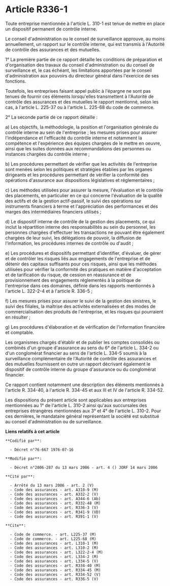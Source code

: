 # Article R336-1

Toute entreprise mentionnée à l'article L. 310-1 est tenue de mettre en place un dispositif permanent de contrôle interne.

Le conseil d'administration ou le conseil de surveillance approuve, au moins annuellement, un rapport sur le contrôle
interne, qui est transmis à l'Autorité de contrôle des assurances et des mutuelles.

1° La première partie de ce rapport détaille les conditions de préparation et d'organisation des travaux du conseil
d'administration ou du conseil de surveillance et, le cas échéant, les limitations apportées par le conseil d'administration
aux pouvoirs du directeur général dans l'exercice de ses fonctions.

Toutefois, les entreprises faisant appel public à l'épargne ne sont pas tenues de fournir ces éléments lorsqu'elles
transmettent à l'Autorité de contrôle des assurances et des mutuelles le rapport mentionné, selon les cas, à l'article L.
225-37 ou à l'article L. 225-68 du code de commerce.

2° La seconde partie de ce rapport détaille :

a) Les objectifs, la méthodologie, la position et l'organisation générale du contrôle interne au sein de l'entreprise ; les
mesures prises pour assurer l'indépendance et l'efficacité du contrôle interne et notamment la compétence et l'expérience des
équipes chargées de le mettre en oeuvre, ainsi que les suites données aux recommandations des personnes ou instances chargées
du contrôle interne ;

b) Les procédures permettant de vérifier que les activités de l'entreprise sont menées selon les politiques et stratégies
établies par les organes dirigeants et les procédures permettant de vérifier la conformité des opérations d'assurance aux
dispositions législatives et réglementaires ;

c) Les méthodes utilisées pour assurer la mesure, l'évaluation et le contrôle des placements, en particulier en ce qui
concerne l'évaluation de la qualité des actifs et de la gestion actif-passif, le suivi des opérations sur instruments
financiers à terme et l'appréciation des performances et des marges des intermédiaires financiers utilisés ;

d) Le dispositif interne de contrôle de la gestion des placements, ce qui inclut la répartition interne des responsabilités
au sein du personnel, les personnes chargées d'effectuer les transactions ne pouvant être également chargées de leur suivi,
les délégations de pouvoir, la diffusion de l'information, les procédures internes de contrôle ou d'audit ;

e) Les procédures et dispositifs permettant d'identifier, d'évaluer, de gérer et de contrôler les risques liés aux
engagements de l'entreprise et de détenir des capitaux suffisants pour ces risques, ainsi que les méthodes utilisées pour
vérifier la conformité des pratiques en matière d'acceptation et de tarification du risque, de cession en réassurance et de
provisionnement des engagements réglementés à la politique de l'entreprise dans ces domaines, définie dans les rapports
mentionnés à l'article L. 322-2-4 et à l'article R. 336-5 ;

f) Les mesures prises pour assurer le suivi de la gestion des sinistres, le suivi des filiales, la maîtrise des activités
externalisées et des modes de commercialisation des produits de l'entreprise, et les risques qui pourraient en résulter ;

g) Les procédures d'élaboration et de vérification de l'information financière et comptable.

Les organismes chargés d'établir et de publier les comptes consolidés ou combinés d'un groupe d'assurance au sens du 6° de
l'article L. 334-2 ou d'un conglomérat financier au sens de l'article L. 334-5 soumis à la surveillance complémentaire de
l'Autorité de contrôle des assurances et des mutuelles fournissent en outre un rapport décrivant également le dispositif de
contrôle interne du groupe d'assurance ou du conglomérat financier.

Ce rapport contient notamment une description des éléments mentionnés à l'article R. 334-40, à l'article R. 334-45 et aux III
et IV de l'article R. 334-52.

Les dispositions du présent article sont applicables aux entreprises mentionnées au 1° de l'article L. 310-2 ainsi qu'aux
succursales des entreprises étrangères mentionnées aux 3° et 4° de l'article L. 310-2. Pour ces dernières, le mandataire
général représentant la société est substitué au conseil d'administration ou de surveillance.

**Liens relatifs à cet article**

	**Codifié par**:

	  - Décret n°76-667 1976-07-16

	**Modifié par**:

	  - Décret n°2006-287 du 13 mars 2006 - art. 4 () JORF 14 mars 2006

	**Cité par**:

	  - Arrêté du 13 mars 2006 - art. 2 (V)
	  - Code des assurances - art. A310-9 (M)
	  - Code des assurances - art. A332-2 (V)
	  - Code des assurances - art. A344-6 (Ab)
	  - Code des assurances - art. R332-48 (M)
	  - Code des assurances - art. R336-3 (V)
	  - Code des assurances - art. R341-9 (VD)
	  - Code des assurances - art. R391-1 (V)

	**Cite**:

	  - Code de commerce. - art. L225-37 (M)
	  - Code de commerce. - art. L225-68 (M)
	  - Code des assurances - art. L310-1 (M)
	  - Code des assurances - art. L310-2 (M)
	  - Code des assurances - art. L322-2-4 (M)
	  - Code des assurances - art. L334-2 (M)
	  - Code des assurances - art. L334-5 (V)
	  - Code des assurances - art. R334-40 (M)
	  - Code des assurances - art. R334-45 (M)
	  - Code des assurances - art. R334-52 (V)
	  - Code des assurances - art. R336-5 (V)
